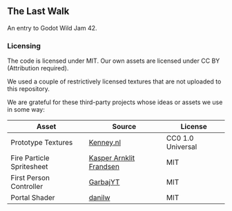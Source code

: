 ## The Last Walk
An entry to Godot Wild Jam 42.

### Licensing
The code is licensed under MIT.
Our own assets are licensed under CC BY (Attribution required).

We used a couple of restrictively licensed textures that are not uploaded to this repository.

We are grateful for these third-party projects whose ideas or assets we use in some way:

| Asset | Source | License |
| ------ | ------ | ------ |
| Prototype Textures | [Kenney.nl](https://www.kenney.nl/assets/prototype-textures) | CC0 1.0 Universal |
| Fire Particle Spritesheet | [Kasper Arnklit Frandsen](https://twitter.com/KasperArnklit) | MIT |
| First Person Controller | [GarbajYT](https://github.com/GarbajYT/godot_updated_fps_controller) | MIT |
| Portal Shader | [danilw](https://github.com/danilw/godot-utils-and-other) | MIT 